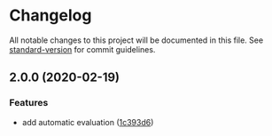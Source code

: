 # Changelog

All notable changes to this project will be documented in this file. See [standard-version](https://github.com/conventional-changelog/standard-version) for commit guidelines.

## 2.0.0 (2020-02-19)


### Features

* add automatic evaluation ([1c393d6](https://github.com/unbyte/mooc-assistant/commit/1c393d6e84f1b0610909eb777976f5095d1f7c6d))
